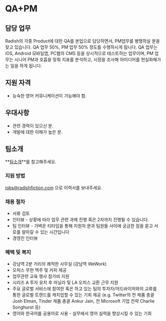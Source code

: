 # QA+PM

## 담당 업무
Radish의 각종 Product에 대한 QA를 본업으로 담당하면서, PM업무를 병행하실 분을 찾고 있습니다. QA 업무 50%, PM 업무 50% 정도를 수행하시게 됩니다. QA 업무는 iOS, Android 모바일앱, PC웹의 CMS 등을 상시적으로 테스트하는 업무이며,  PM 업무는 시니어 PM과 호흡을 맞춰 지표를 분석하고, 시장을 조사해 아이디어를 현실화해가는 일을 하게 됩니다.

## 지원 자격
* 능숙한 영어 커뮤니케이션이 가능해야 함.

## 우대사항
* 관련 경력이 있으신 분.
* 개발에 대한 이해가 높은 분.

## 팀소개

**[팀소개](https://github.com/radishmedia/team/blob/master/README.md)**를 참고해주세요.

### 지원 방법

jobs@radishfiction.com 으로 이력서를 보내주세요.

### 채용 절차

- 서류 검토
- 인터뷰 - 상황에 따라 업무 관련 과제 진행 혹은 2차까지 진행될 수 있습니다.
- 팀 인터뷰 - 가벼운 티타임을 통해 지원자 분과 팀원들 사이에 궁금한 점을 묻고 서로를 알아갈 수 있는 시간입니다
- 경영진 인터뷰

### 혜택 및 복지

- 강남역 2분 거리의 쾌적한 사무실 (강남역 WeWork)
- 오피스 무한 맥주 및 커피 제공
- 업무관련 교육 행사 참가비 지원
- 시리즈 A 투자 유치 후 마닐라 및 LA 오피스 교환 근무 지원
- 주요 글로벌 서비스에 참여한 혹은 하고 있는 팀의 투자자/어드바이저와의 교류를 통한 글로벌 트렌드를 캐치업할 수 있는 기회 제공 (e.g. Twitter의 전 제품 총괄 Josh Elman, Tinder 제품 총괄 Ankur Jain, 전 Microsoft 기업 전략 Charlie Songhurst 등)
- 영어와 한국어를 공용어로 사용 - 실무에서 영어 실력을 향상시킬 수 있는 기회
